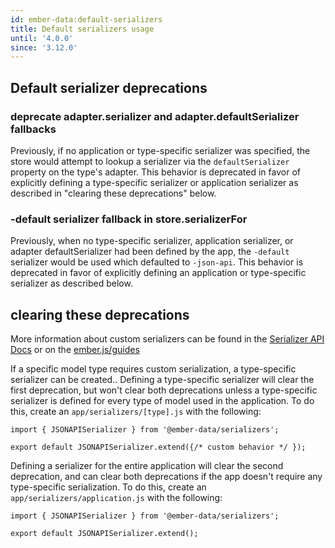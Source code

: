 ```yaml
---
id: ember-data:default-serializers
title: Default serializers usage
until: '4.0.0'
since: '3.12.0'
---
```

## Default serializer deprecations
### deprecate adapter.serializer and adapter.defaultSerializer fallbacks
Previously, if no application or type-specific serializer was specified, the store would attempt to lookup a serializer via the `defaultSerializer` property on the type's adapter. This behavior is deprecated in favor of explicitly defining a type-specific serializer or application serializer as described in "clearing these deprecations" below.

### -default serializer fallback in store.serializerFor
Previously, when no type-specific serializer, application serializer, or adapter defaultSerializer had been defined by the app, the `-default` serializer would be used which defaulted to `-json-api`. This behavior is deprecated in favor of explicitly defining an application or type-specific serializer as described below.

## clearing these deprecations
More information about custom serializers can be found in the [Serializer API Docs](https://api.emberjs.com/ember-data/release/modules/@ember-data%2Fserializer) or on the [ember.js/guides](https://guides.emberjs.com/release/models/customizing-serializers/#toc_customizing-serializers)

If a specific model type requires custom serialization, a type-specific serializer can be created.. Defining a type-specific serializer will clear the first deprecation, but won't clear both deprecations unless a type-specific serializer is defined for every type of model used in the application. To do this, create an `app/serializers/[type].js` with the following:

    import { JSONAPISerializer } from '@ember-data/serializers';

    export default JSONAPISerializer.extend({/* custom behavior */ });

Defining a serializer for the entire application will clear the second deprecation, and can clear both deprecations if the app doesn't require any type-specific serialization. To do this, create an `app/serializers/application.js` with the following:

    import { JSONAPISerializer } from '@ember-data/serializers';

    export default JSONAPISerializer.extend();




